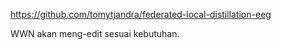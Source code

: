 https://github.com/tomytjandra/federated-local-distillation-eeg

WWN akan meng-edit sesuai kebutuhan.